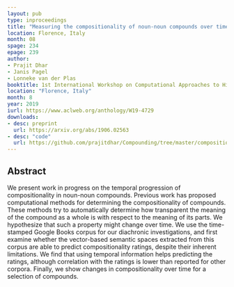 ```yaml
---
layout: pub
type: inproceedings
title: "Measuring the compositionality of noun-noun compounds over time"
location: Florence, Italy
month: 08
spage: 234
epage: 239
author:
- Prajit Dhar
- Janis Pagel
- Lonneke van der Plas
booktitle: 1st International Workshop on Computational Approaches to Historical Language Change 2019
location: "Florence, Italy"
month: 8
year: 2019
iurl: https://www.aclweb.org/anthology/W19-4729
downloads:
- desc: preprint
  url: https://arxiv.org/abs/1906.02563
- desc: "code"
  url: https://github.com/prajitdhar/Compounding/tree/master/compositionality_over_time
---
```


## Abstract

We present work in progress on the temporal progression of compositionality in noun-noun compounds. Previous work has proposed computational methods for determining the compositionality of compounds. These methods try to automatically determine how transparent the meaning of the compound as a whole is with respect to the meaning of its parts. We hypothesize that such a property might change over time. We use the time-stamped Google Books corpus for our diachronic investigations, and first examine whether the vector-based semantic spaces extracted from this corpus are able to predict compositionality ratings, despite their inherent limitations. We find that using temporal information helps predicting the ratings, although correlation with the ratings is lower than reported for other corpora. Finally, we show changes in compositionality over time for a selection of compounds.
